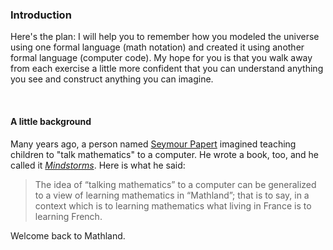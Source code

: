 <h3 class="title">Introduction</h3>
<p class="main-text small-text">
    Here's the plan: I will help you to remember how you modeled the universe using one formal language (math notation) and
    created it using another formal language (computer code). My hope for you is that you walk away from each exercise
    a little more confident that you can understand anything you see and construct anything you can imagine.
</p>
<br>
<h4 class="header">A little background</h4>
<p class="main-text small-text">
    Many years ago, a person named <a href="https://en.wikipedia.org/wiki/Seymour_Papert" target="_blank">Seymour Papert</a> imagined teaching children to
    "talk mathematics" to a computer. He wrote a book, too, and he called it <em><a href="https://mindstorms.media.mit.edu/" target="_blank">Mindstorms</a></em>.
    Here is what he said:
</p>
<blockquote class="main-text small-text">
    The idea of “talking mathematics” to a computer can be generalized to a view of learning mathematics in “Mathland”; that is to say, in a context
    which is to learning mathematics what living in France is to learning French.
</blockquote>
<p class="main-text small-text">
    Welcome back to Mathland.
</p>
